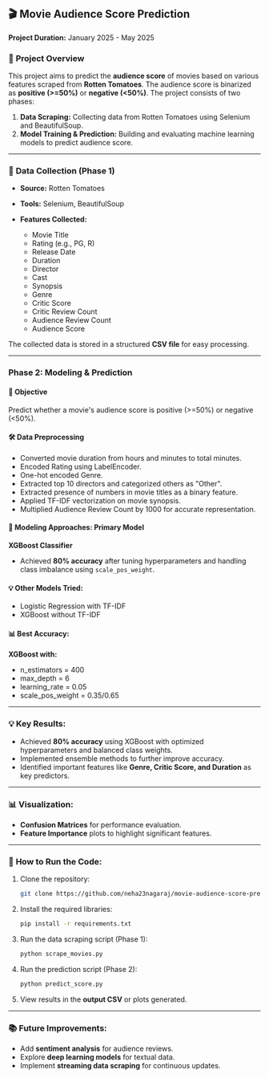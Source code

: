 ## 🎬 Movie Audience Score Prediction

**Project Duration:** January 2025 - May 2025

### 📑 **Project Overview**

This project aims to predict the **audience score** of movies based on various features scraped from **Rotten Tomatoes**. The audience score is binarized as **positive (>=50%)** or **negative (<50%)**. The project consists of two phases:

1. **Data Scraping:** Collecting data from Rotten Tomatoes using Selenium and BeautifulSoup.
2. **Model Training & Prediction:** Building and evaluating machine learning models to predict audience score.

---

### 📂 **Data Collection (Phase 1)**

* **Source:** Rotten Tomatoes
* **Tools:** Selenium, BeautifulSoup
* **Features Collected:**

  * Movie Title
  * Rating (e.g., PG, R)
  * Release Date
  * Duration
  * Director
  * Cast
  * Synopsis
  * Genre
  * Critic Score
  * Critic Review Count
  * Audience Review Count
  * Audience Score

The collected data is stored in a structured **CSV file** for easy processing.

---

### Phase 2: Modeling & Prediction

#### 🧠 Objective

Predict whether a movie's audience score is positive (>=50%) or negative (<50%).

#### 🛠️ Data Preprocessing

* Converted movie duration from hours and minutes to total minutes.
* Encoded Rating using LabelEncoder.
* One-hot encoded Genre.
* Extracted top 10 directors and categorized others as "Other".
* Extracted presence of numbers in movie titles as a binary feature.
* Applied TF-IDF vectorization on movie synopsis.
* Multiplied Audience Review Count by 1000 for accurate representation.

#### 🚀 Modeling Approaches: Primary Model

**XGBoost Classifier**

* Achieved **80% accuracy** after tuning hyperparameters and handling class imbalance using `scale_pos_weight`.

#### 💡 Other Models Tried:

* Logistic Regression with TF-IDF
* XGBoost without TF-IDF

#### 📊 Best Accuracy:

**XGBoost with:**

* n\_estimators = 400
* max\_depth = 6
* learning\_rate = 0.05
* scale\_pos\_weight = 0.35/0.65

---

### 💡 **Key Results:**

* Achieved **80% accuracy** using XGBoost with optimized hyperparameters and balanced class weights.
* Implemented ensemble methods to further improve accuracy.
* Identified important features like **Genre, Critic Score, and Duration** as key predictors.

---

### 📊 **Visualization:**

* **Confusion Matrices** for performance evaluation.
* **Feature Importance** plots to highlight significant features.

---

### 🚀 **How to Run the Code:**

1. Clone the repository:

   ```bash
   git clone https://github.com/neha23nagaraj/movie-audience-score-prediction.git
   ```
2. Install the required libraries:

   ```bash
   pip install -r requirements.txt
   ```
3. Run the data scraping script (Phase 1):

   ```bash
   python scrape_movies.py
   ```
4. Run the prediction script (Phase 2):

   ```bash
   python predict_score.py
   ```
5. View results in the **output CSV** or plots generated.

---

### 📚 **Future Improvements:**

* Add **sentiment analysis** for audience reviews.
* Explore **deep learning models** for textual data.
* Implement **streaming data scraping** for continuous updates.


